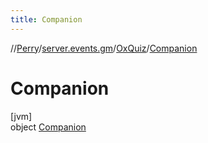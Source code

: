 ```yaml
---
title: Companion
---
```

//[Perry](../../../../index.html)/[server.events.gm](../../index.html)/[OxQuiz](../index.html)/[Companion](index.html)



# Companion



[jvm]\
object [Companion](index.html)


